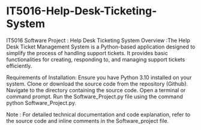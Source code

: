 # IT5016-Help-Desk-Ticketing-System
IT5016 Software Project : Help Desk Ticketing System
Overview :The Help Desk Ticket Management System is a Python-based application designed to simplify the process of handling support tickets. It provides basic functionalities for creating, responding to, and managing support tickets efficiently.

Requirements of Installation: 
Ensure you have Python 3.10 installed on your system.
Clone or download the source code from the repository (Github).
Navigate to the directory containing the source code.
Open a terminal or command prompt.
Run the Software_Project.py file using the command python Software_Project.py.

Note : For detailed technical documentation and code explanation, refer to the source code and inline comments in the Software_project file.





